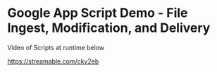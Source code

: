 ﻿# Google App Script Demo - File Ingest, Modification, and Delivery
 
 Video of Scripts at runtime below
 
 https://streamable.com/ckv2eb
